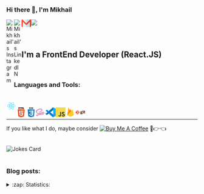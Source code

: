 ### Hi there 👋, I'm Mikhail
<a href="https://www.instagram.com/mikhailshokun/">
  <img align="left" alt="Mikhail's Instagram" width="20px" src="https://raw.githubusercontent.com/hussainweb/hussainweb/main/icons/instagram.png" />
</a>
<a href="https://www.linkedin.com/in/mikhail-shokun/">
  <img align="left" alt="Mikhail's LinkedIN" width="20px" src="https://raw.githubusercontent.com/peterthehan/peterthehan/master/assets/linkedin.svg" />
</a>
<a href=mailto:minishokun@gmail.com>
  <img align="left" src="./gmail1.png" alt="Mikhail's Gmail" height="20"/>
</a>

![](https://komarev.com/ghpvc/?username=MikhailShokun)

<br />

## I'm a FrontEnd Developer (React.JS)

<br />

### Languages and Tools:

<p align="center">

<code>
<img align="left" alt="React" width="26px" src="https://raw.githubusercontent.com/github/explore/80688e429a7d4ef2fca1e82350fe8e3517d3494d/topics/react/react.png" />
</code>
<code><img align="left" alt="HTML5" width="26px" src="https://raw.githubusercontent.com/github/explore/80688e429a7d4ef2fca1e82350fe8e3517d3494d/topics/html/html.png" /></code>
<code><img align="left" alt="CSS3" width="26px" src="https://raw.githubusercontent.com/github/explore/80688e429a7d4ef2fca1e82350fe8e3517d3494d/topics/css/css.png" /></code>
<code><img align="left" alt="Sass" width="26px" src="https://raw.githubusercontent.com/github/explore/80688e429a7d4ef2fca1e82350fe8e3517d3494d/topics/sass/sass.png" /></code>
<code><img align="left" alt="Visual Studio Code" width="26px" src="https://raw.githubusercontent.com/github/explore/80688e429a7d4ef2fca1e82350fe8e3517d3494d/topics/visual-studio-code/visual-studio-code.png" /></code>
<code><img align="left" alt="JavaScript" width="26px" src="https://raw.githubusercontent.com/github/explore/80688e429a7d4ef2fca1e82350fe8e3517d3494d/topics/javascript/javascript.png" /></code>
<code><img align="left" alt="firebase" width="26px" src="https://raw.githubusercontent.com/github/explore/80688e429a7d4ef2fca1e82350fe8e3517d3494d/topics/firebase/firebase.png" /></code>
<code><img align="left" alt="github" width="26px" src="https://raw.githubusercontent.com/github/explore/80688e429a7d4ef2fca1e82350fe8e3517d3494d/topics/git/git.png" /></code>

<br />
<hr />

If you like what I do, maybe consider <a href="https://www.buymeacoffee.com/minishokun" target="_blank"><img width="130" alt="Buy Me A Coffee" src="https://cdn.buymeacoffee.com/buttons/v2/default-red.png"></a> 🥺👉👈


<br />

<img src="https://readme-jokes.vercel.app/api" alt="Jokes Card" />

<br />



<br />

### Blog posts:
<!-- BLOG-POST-LIST:START -->
<!-- BLOG-POST-LIST:END -->


<details>

  <summary>:zap: Statistics:</summary>

   <img align="left" alt="codeSTACKr's GitHub Stats" src="https://github-readme-stats.vercel.app/api/top-langs/?username=MikhailShokun&langs_count=8&layout=compact" />

    <br />

    <img align="left" alt="codeSTACKr's GitHub Stats" src="https://github-readme-stats.vercel.app/api?username=MikhailShokun&show_icons=true" />

<br />

</details>

